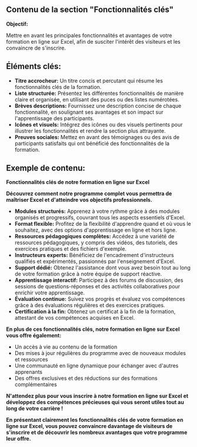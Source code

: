 ## Contenu de la section "Fonctionnalités clés" 

**Objectif:**

Mettre en avant les principales fonctionnalités et avantages de votre formation en ligne sur Excel, afin de susciter l'intérêt des visiteurs et les convaincre de s'inscrire.

## Éléments clés:

* **Titre accrocheur:** Un titre concis et percutant qui résume les fonctionnalités clés de la formation.
* **Liste structurée:** Présentez les différentes fonctionnalités de manière claire et organisée, en utilisant des puces ou des listes numérotées.
* **Brèves descriptions:** Fournissez une description concise de chaque fonctionnalité, en soulignant ses avantages et son impact sur l'apprentissage des participants.
* **Icônes et visuels:** Intégrez des icônes ou des visuels pertinents pour illustrer les fonctionnalités et rendre la section plus attrayante.
* **Preuves sociales:** Mettez en avant des témoignages ou des avis de participants satisfaits qui ont bénéficié des fonctionnalités de la formation.

## Exemple de contenu:

**Fonctionnalités clés de notre formation en ligne sur Excel**

**Découvrez comment notre programme complet vous permettra de maîtriser Excel et d'atteindre vos objectifs professionnels.**

* **Modules structurés:** Apprenez à votre rythme grâce à des modules organisés et progressifs, couvrant tous les aspects essentiels d'Excel.
* **Format flexible:** Profitez de la flexibilité d'apprendre quand et où vous le souhaitez, avec des options d'apprentissage en ligne et hors ligne.
* **Ressources pédagogiques complètes:** Accédez à une variété de ressources pédagogiques, y compris des vidéos, des tutoriels, des exercices pratiques et des fichiers d'exemple.
* **Instructeurs experts:** Bénéficiez de l'encadrement d'instructeurs qualifiés et expérimentés, passionnés par l'enseignement d'Excel.
* **Support dédié:** Obtenez l'assistance dont vous avez besoin tout au long de votre formation grâce à notre équipe de support réactive.
* **Apprentissage interactif:** Participez à des forums de discussion, des sessions de questions-réponses et des activités collaboratives pour enrichir votre apprentissage.
* **Évaluation continue:** Suivez vos progrès et évaluez vos compétences grâce à des évaluations régulières et des exercices pratiques.
* **Certification à la fin:** Obtenez un certificat à la fin de la formation, attestant de vos compétences acquises en Excel.

**En plus de ces fonctionnalités clés, notre formation en ligne sur Excel vous offre également:**

* Un accès à vie au contenu de la formation
* Des mises à jour régulières du programme avec de nouveaux modules et ressources
* Une communauté en ligne dynamique pour échanger avec d'autres apprenants
* Des offres exclusives et des réductions sur des formations complémentaires

**N'attendez plus pour vous inscrire à notre formation en ligne sur Excel et développez des compétences précieuses qui vous seront utiles tout au long de votre carrière !**

**En présentant clairement les fonctionnalités clés de votre formation en ligne sur Excel, vous pouvez convaincre davantage de visiteurs de s'inscrire et de découvrir les nombreux avantages que votre programme leur offre.**